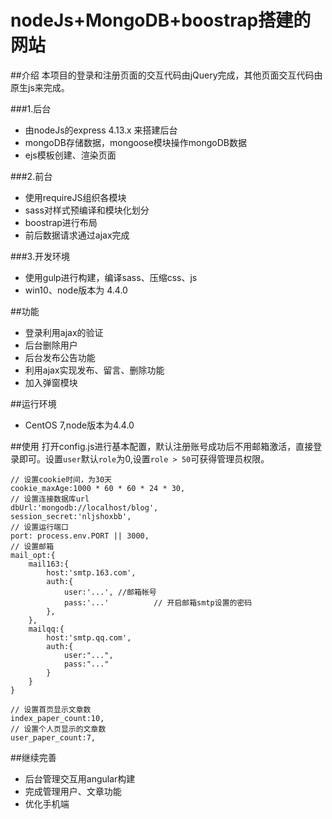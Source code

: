 # nodeJs+MongoDB+boostrap搭建的网站

##介绍
本项目的登录和注册页面的交互代码由jQuery完成，其他页面交互代码由原生js来完成。

###1.后台
* 由nodeJs的express 4.13.x 来搭建后台
* mongoDB存储数据，mongoose模块操作mongoDB数据
* ejs模板创建、渲染页面

###2.前台
* 使用requireJS组织各模块
* sass对样式预编译和模块化划分
* boostrap进行布局
* 前后数据请求通过ajax完成

###3.开发环境
* 使用gulp进行构建，编译sass、压缩css、js
* win10、node版本为 4.4.0

##功能

* 登录利用ajax的验证
* 后台删除用户
* 后台发布公告功能
* 利用ajax实现发布、留言、删除功能
* 加入弹窗模块

##运行环境
* CentOS 7,node版本为4.4.0

##使用
打开config.js进行基本配置，默认注册账号成功后不用邮箱激活，直接登录即可。设置`user`默认`role`为0,设置`role > 50`可获得管理员权限。
```
// 设置cookie时间，为30天
cookie_maxAge:1000 * 60 * 60 * 24 * 30,
// 设置连接数据库url
dbUrl:'mongodb://localhost/blog',
session_secret:'nljshoxbb',
// 设置运行端口
port: process.env.PORT || 3000,
// 设置邮箱
mail_opt:{
	mail163:{
		host:'smtp.163.com',
		auth:{
			user:'...', //邮箱帐号
			pass:'...'          // 开启邮箱smtp设置的密码
		},
	},
	mailqq:{
		host:'smtp.qq.com',
		auth:{
			user:"...",
			pass:"..."
		}
	}
}

// 设置首页显示文章数
index_paper_count:10,
// 设置个人页显示的文章数
user_paper_count:7,
```

##继续完善
* 后台管理交互用angular构建
* 完成管理用户、文章功能
* 优化手机端



